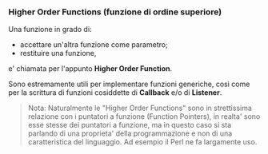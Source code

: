 ### Higher Order Functions (funzione di ordine superiore)

Una funzione in grado di:

- accettare un'altra funzione come parametro;
- restituire una funzione,

e' chiamata per l'appunto  **Higher Order Function**.

Sono estremamente utili per implementare funzioni generiche, così come per la
scrittura di funzioni cosiddette di **Callback** e/o di **Listener**.

> Nota: Naturalmente le "Higher Order Functions" sono in strettissima relazione
        con i puntatori a funzione (Function Pointers), in realta' sono esse
        stesse dei puntatori a funzione, ma in questo caso si sta parlando di 
        una proprieta' della programmazione e non di una caratteristica del 
        linguaggio. Ad esempio il Perl ne fa largamente uso.
